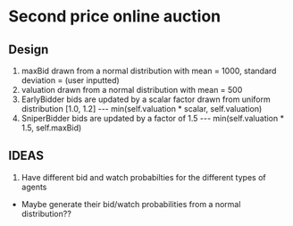 # Second price online auction

## Design

1. maxBid drawn from a normal distribution with mean = 1000, standard deviation = (user inputted)
2. valuation drawn from a normal distribution with mean = 500
3. EarlyBidder bids are updated by a scalar factor drawn from uniform distribution [1.0, 1.2] --- min(self.valuation * scalar, self.valuation)
4. SniperBidder bids are updated by a factor of 1.5 --- min(self.valuation * 1.5, self.maxBid)

## IDEAS

1. Have different bid and watch probabilties for the different types of agents
- Maybe generate their bid/watch probabilities from a normal distribution??